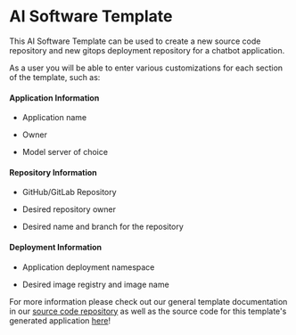 # AI Software Template

This AI Software Template can be used to create a new source code repository and new gitops deployment repository for a chatbot application.

As a user you will be able to enter various customizations for each section of the template, such as:

#### **Application Information**

- Application name

- Owner

- Model server of choice

#### **Repository Information**

- GitHub/GitLab Repository

- Desired repository owner

- Desired name and branch for the repository

#### **Deployment Information**

- Application deployment namespace

- Desired image registry and image name

For more information please check out our general template documentation in our [source code repository](https://github.com/redhat-ai-dev/ai-lab-template) as well as the source code for this template's generated application [here](https://github.com/redhat-ai-dev/ai-lab-samples/tree/main/chatbot)!